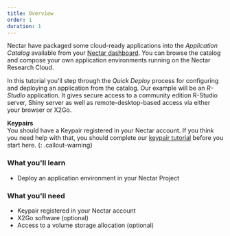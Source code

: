 ```yaml
---
title: Overview
order: 1
duration: 1
---
```


Nectar have packaged some cloud-ready applications into the *Application Catalog* available from your [Nectar dashboard](https://dashboard.rc.nectar.org.au). You can browse the catalog and compose your own application environments running on the Nectar Research Cloud.

In this tutorial you'll step through the *Quick Deploy* process for configuring and deploying an application from the catalog. Our example will be an *R-Studio* application. It gives secure access to a community edition R-Studio server, Shiny server as well as remote-desktop-based access via either your browser or X2Go.

**Keypairs**  
You should have a Keypair registered in your Nectar account. If you think you need help with that, you should complete our [keypair tutorial](/keypairs/) before you start here. 
{: .callout-warning}

### What you'll learn

- Deploy an application environment in your Nectar Project

### What you'll need

- Keypair registered in your Nectar account
- X2Go software (optional)
- Access to a volume storage allocation (optional)
